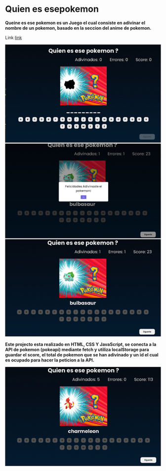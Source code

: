 # Quien es esepokemon

**Queine es ese pokemon es un Juego el cual consiste en adivinar el nombre de un pokemon, basado en la seccion del anime de pokemon.**

Link [link](https://quienesesepokemonrc.netlify.app/)

![image](/screenShot/img-1.png)
![image](/screenShot/img-2.png)
![image](/screenShot/img-3.png)

**Este projecto esta realizado en HTML, CSS Y JavaScript, se conecta a la API de pokemon (pokeapi) mediante fetch y utiliza localStorage para guardar el score, el total de pokemon que se han adivinado y un id el cual es ocupado para hacer la peticion a la API.**

![image](/screenShot/img-4.png)
